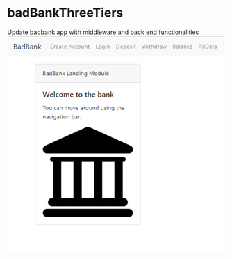 # badBankThreeTiers
Update badbank app with middleware and back end functionalities
<img src="home screen.png" style= "width: 500px; height: 500px">
